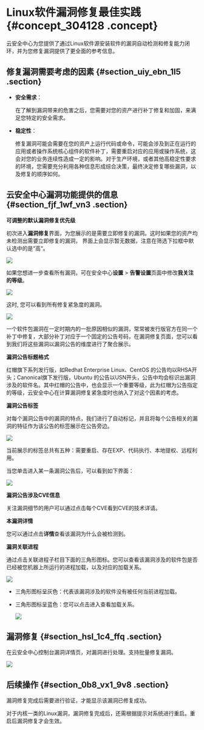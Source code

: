 # Linux软件漏洞修复最佳实践 {#concept_304128 .concept}

云安全中心为您提供了通过Linux软件源安装软件的漏洞自动检测和修复能力闭环，并为您修复漏洞提供了更全面的参考信息。

## 修复漏洞需要考虑的因素 {#section_uiy_ebn_1l5 .section}

-   **安全需求**：

    在了解到漏洞带来的危害之后，您需要对您的资产进行补丁修复和加固，来满足您特定的安全需求。

-   **稳定性**：

    修复漏洞可能会需要在您的资产上运行代码或命令，可能会涉及到正在运行的应用或者操作系统核心组件的软件补丁，需要重启对应的应用或操作系统，这会对您的业务连续性造成一定的影响。对于生产环境，或者其他高稳定性要求的环境，您需要充分利用各种信息形成综合决策，最终决定修复哪些漏洞，以及修复的顺序如何。


## 云安全中心漏洞功能提供的信息 {#section_fjf_1wf_vn3 .section}

**可调整的默认漏洞修复优先级**

初次进入**漏洞修复**界面，为您展示的是需要立即修复的漏洞。这时如果您的资产均未检测出需要立即修复的漏洞， 界面上会显示暂无数据，注意在筛选下拉框中默认选中的是“高“。

![](http://static-aliyun-doc.oss-cn-hangzhou.aliyuncs.com/assets/img/249465/156164267747935_zh-CN.png)

如果您想进一步查看所有漏洞，可在安全中心**设置** \> **告警设置**页面中修改**我关注的等级**。

![](http://static-aliyun-doc.oss-cn-hangzhou.aliyuncs.com/assets/img/249465/156164267847936_zh-CN.png)

这时, 您可以看到所有修复紧急度的漏洞。

![](images/47937_zh-CN.jpeg)

一个软件包漏洞在一定时期内的一批原因相似的漏洞，常常被发行版官方在同一个补丁中修复，大部分补丁对应于一个固定的公告号码，在漏洞修复页面，您可以看到我们将这些漏洞以漏洞公告的维度进行了聚合展示。

**漏洞公告标题格式**

红帽旗下系列发行版，如Redhat Enterprise Linux、CentOS 的公告均以RHSA开头；Canonical旗下发行版，Ubuntu 的公告以USN开头，公告中均会标识出漏洞涉及的软件名。其中红帽的公告中，也会显示一个重要等级，此为红帽为公告指定的等级，云安全中心在计算漏洞修复紧急度时也纳入了对这个因素的考虑。

**漏洞公告标签**

对每个漏洞公告中的漏洞的特点，我们进行了自动标记，并且将每个公告相关的漏洞的特征作为该公告的标签展示在公告旁边。

![](http://static-aliyun-doc.oss-cn-hangzhou.aliyuncs.com/assets/img/249465/156164267847938_zh-CN.png)

当前展示的标签总共有五种：需要重启、存在EXP、代码执行、本地提权、远程利用。

当您单击进入某一条漏洞公告后，可以看到如下界面：

![](http://static-aliyun-doc.oss-cn-hangzhou.aliyuncs.com/assets/img/249465/156164267847939_zh-CN.png)

**漏洞公告涉及CVE信息**

关注漏洞细节的用户可以通过点击每个CVE看到CVE的技术详请。

**本漏洞详情**

您可以通过点击**详情**查看该漏洞为什么会被检测到。

**漏洞关联进程**

通过点击关联进程子栏目下面的三角形图标。您可以查看该漏洞涉及的软件包是否已经被您机器上所运行的进程加载，以及对应的加载关系。

![](http://static-aliyun-doc.oss-cn-hangzhou.aliyuncs.com/assets/img/249465/156164267847940_zh-CN.png)

-   三角形图标呈灰色：代表该漏洞涉及的软件没有被任何当前进程加载。
-   三角形图标呈蓝色：您可以点击进入查看加载关系。

    ![](http://static-aliyun-doc.oss-cn-hangzhou.aliyuncs.com/assets/img/249465/156164267847941_zh-CN.png)


## 漏洞修复 {#section_hsl_1c4_ffq .section}

在云安全中心控制台漏洞详情页，对漏洞进行处理。支持批量修复漏洞。

![](http://static-aliyun-doc.oss-cn-hangzhou.aliyuncs.com/assets/img/249465/156164267850406_zh-CN.png)

## 后续操作 {#section_0b8_vx1_9v8 .section}

漏洞修复完成后需要进行验证，才能显示该漏洞已修复成功。

对于内核一类的Linux漏洞，漏洞修复完成后，还需根据提示对系统进行重启。重启后漏洞修复才会生效。

